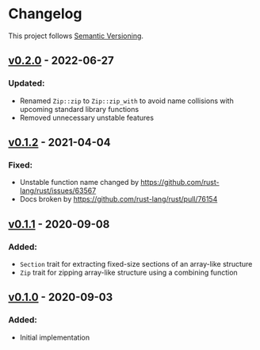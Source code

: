 # Changelog

This project follows [Semantic Versioning](https://semver.org/spec/v2.0.0.html).

## [v0.2.0](https://crates.io/crates/higher_order_functions/0.2.0) - 2022-06-27

### Updated:
* Renamed `Zip::zip` to `Zip::zip_with` to avoid name collisions with upcoming standard library functions
* Removed unnecessary unstable features

## [v0.1.2](https://crates.io/crates/higher_order_functions/0.1.2) - 2021-04-04

### Fixed:
* Unstable function name changed by <https://github.com/rust-lang/rust/issues/63567>
* Docs broken by <https://github.com/rust-lang/rust/pull/76154>

## [v0.1.1](https://crates.io/crates/higher_order_functions/0.1.1) - 2020-09-08

### Added:
* `Section` trait for extracting fixed-size sections of an array-like structure
* `Zip` trait for zipping array-like structure using a combining function

## [v0.1.0](https://crates.io/crates/higher_order_functions/0.1.0) - 2020-09-03

### Added:
* Initial implementation
